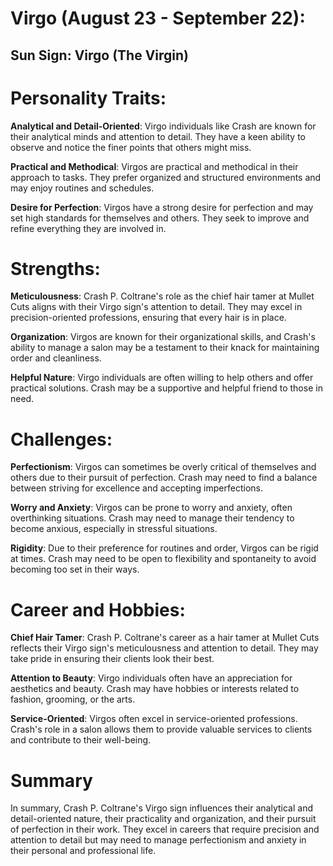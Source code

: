 # Virgo (August 23 - September 22):

## Sun Sign: Virgo (The Virgin)

# Personality Traits:

**Analytical and Detail-Oriented**: Virgo individuals like Crash are known for their analytical minds and attention to detail. They have a keen ability to observe and notice the finer points that others might miss.

**Practical and Methodical**: Virgos are practical and methodical in their approach to tasks. They prefer organized and structured environments and may enjoy routines and schedules.

**Desire for Perfection**: Virgos have a strong desire for perfection and may set high standards for themselves and others. They seek to improve and refine everything they are involved in.

# Strengths:

**Meticulousness**: Crash P. Coltrane's role as the chief hair tamer at Mullet Cuts aligns with their Virgo sign's attention to detail. They may excel in precision-oriented professions, ensuring that every hair is in place.

**Organization**: Virgos are known for their organizational skills, and Crash's ability to manage a salon may be a testament to their knack for maintaining order and cleanliness.

**Helpful Nature**: Virgo individuals are often willing to help others and offer practical solutions. Crash may be a supportive and helpful friend to those in need.

# Challenges:

**Perfectionism**: Virgos can sometimes be overly critical of themselves and others due to their pursuit of perfection. Crash may need to find a balance between striving for excellence and accepting imperfections.

**Worry and Anxiety**: Virgos can be prone to worry and anxiety, often overthinking situations. Crash may need to manage their tendency to become anxious, especially in stressful situations.

**Rigidity**: Due to their preference for routines and order, Virgos can be rigid at times. Crash may need to be open to flexibility and spontaneity to avoid becoming too set in their ways.

# Career and Hobbies:

**Chief Hair Tamer**: Crash P. Coltrane's career as a hair tamer at Mullet Cuts reflects their Virgo sign's meticulousness and attention to detail. They may take pride in ensuring their clients look their best.

**Attention to Beauty**: Virgo individuals often have an appreciation for aesthetics and beauty. Crash may have hobbies or interests related to fashion, grooming, or the arts.

**Service-Oriented**: Virgos often excel in service-oriented professions. Crash's role in a salon allows them to provide valuable services to clients and contribute to their well-being.

# Summary
In summary, Crash P. Coltrane's Virgo sign influences their analytical and detail-oriented nature, their practicality and organization, and their pursuit of perfection in their work. They excel in careers that require precision and attention to detail but may need to manage perfectionism and anxiety in their personal and professional life.